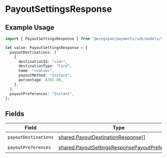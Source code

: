 # PayoutSettingsResponse

## Example Usage

```typescript
import { PayoutSettingsResponse } from "@wingspan/payments/sdk/models/shared";

let value: PayoutSettingsResponse = {
  payoutDestinations: [
    {
      destinationId: "<id>",
      destinationType: "Card",
      name: "<value>",
      payoutMethod: "Instant",
      percentage: 8391.89,
    },
  ],
  payoutPreferences: "Instant",
};
```

## Fields

| Field                                                                                                                   | Type                                                                                                                    | Required                                                                                                                | Description                                                                                                             |
| ----------------------------------------------------------------------------------------------------------------------- | ----------------------------------------------------------------------------------------------------------------------- | ----------------------------------------------------------------------------------------------------------------------- | ----------------------------------------------------------------------------------------------------------------------- |
| `payoutDestinations`                                                                                                    | [shared.PayoutDestinationResponse](../../../sdk/models/shared/payoutdestinationresponse.md)[]                           | :heavy_check_mark:                                                                                                      | N/A                                                                                                                     |
| `payoutPreferences`                                                                                                     | [shared.PayoutSettingsResponsePayoutPreferences](../../../sdk/models/shared/payoutsettingsresponsepayoutpreferences.md) | :heavy_check_mark:                                                                                                      | N/A                                                                                                                     |